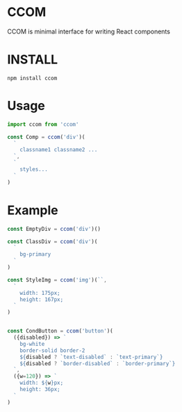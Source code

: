 # CCOM 
CCOM is minimal interface for writing React components

# INSTALL
`npm install ccom`

# Usage
```js
import ccom from 'ccom'

const Comp = ccom('div')(
  `
    classname1 classname2 ...
  `,
  `
    styles...
  `
)

```

# Example
```js
const EmptyDiv = ccom('div')()

const ClassDiv = ccom('div')(
  `
    bg-primary
  `
)

const StyleImg = ccom('img')(``,
  `
    width: 175px;
    height: 167px;
  `
)


const CondButton = ccom('button')(
  ({disabled}) => `
    bg-white
    border-solid border-2
    ${disabled ? `text-disabled` : `text-primary`}
    ${disabled ? `border-disabled` : `border-primary`}
  `,
  ({w=120}) => `
    width: ${w}px;
    height: 36px; 
  `
)
```
